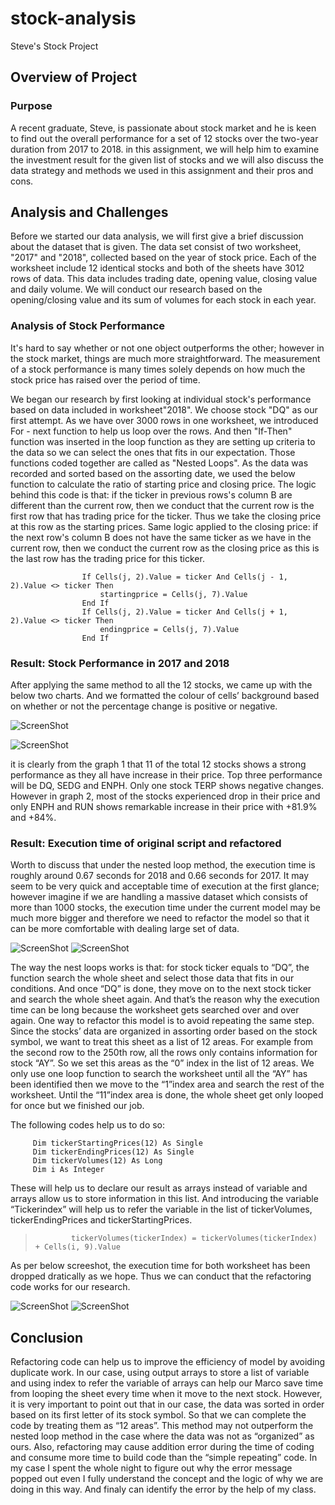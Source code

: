 # stock-analysis
Steve's Stock Project
## Overview of Project

### Purpose
A recent graduate, Steve, is passionate about stock market and he is keen to find out the overall performance for a set of 12 stocks over the two-year duration from 2017 to 2018. in this assignment, we will help him to examine the investment result for the given list of stocks and we will also discuss the data strategy and methods we used in this assignment and their pros and cons.

## Analysis and Challenges
Before we started our data analysis, we will first give a brief discussion about the dataset that is given. The data set consist of two worksheet, "2017" and "2018", collected based on the year of stock price. Each of the worksheet include 12 identical stocks and both of the sheets have 3012 rows of data. This data includes trading date, opening value, closing value and daily volume. We will conduct our research based on the opening/closing value and its sum of volumes for each stock in each year.

### Analysis of Stock Performance
It's hard to say whether or not one object outperforms the other; however in the stock market, things are much more straightforward. The measurement of a stock performance is many times solely depends on how much the stock price has raised over the period of time. 

We began our research by first looking at individual stock's performance based on data included in worksheet"2018". We choose stock "DQ" as our first attempt. As we have over 3000 rows in one worksheet, we introduced For - next function to help us loop over the rows. And then "If-Then" function was inserted in the loop function as they are setting up criteria to the data so we can select the ones that fits in our expectation. Those functions coded together are called as "Nested Loops". As the data was recorded and sorted based on the assorting date, we used the below function to calculate the ratio of starting price and closing price. The logic behind this code is that: if the ticker in previous rows's column B are different than the current row, then we conduct that the current row is the first row that has trading price for the ticker. Thus we take the closing price at this row as the starting prices. Same logic applied to the closing price: if the next row's column B does not have the same ticker as we have in the current row, then we conduct the current row as the closing price as this is the last row has the trading price for this ticker.
````
                If Cells(j, 2).Value = ticker And Cells(j - 1, 2).Value <> ticker Then                   
                    startingprice = Cells(j, 7).Value
                End If              
                If Cells(j, 2).Value = ticker And Cells(j + 1, 2).Value <> ticker Then                  
                    endingprice = Cells(j, 7).Value               
                End If
``````
### Result: Stock Performance in 2017 and 2018
After applying the same method to all the 12 stocks, we came up with the below two charts. And we formatted the colour of cells’ background based on whether or not the percentage change is positive or negative. 

![ScreenShot](2017.png)

![ScreenShot](2018.png)

it is clearly from the graph 1 that 11 of the total 12 stocks shows a strong performance as they all have increase in their price. Top three performance will be DQ, SEDG and ENPH. Only one stock TERP shows negative changes. However in graph 2, most of the stocks experienced drop in their price and only ENPH and RUN shows remarkable increase in their price with +81.9% and +84%. 

### Result: Execution time of original script and refactored
Worth to discuss that under the nested loop method, the execution time is roughly around 0.67 seconds for 2018 and 0.66 seconds for 2017. It may seem to be very quick and acceptable time of execution at the first glance; however imagine if we are handling a massive dataset which consists of more than 1000 stocks, the execution time under the current model may be much more bigger and therefore we need to refactor the model so that it can be more comfortable with dealing large set of data. 

![ScreenShot](VBA_Challenge_2017_original.png)
![ScreenShot](VBA_Challenge_2018_original.png)

The way the nest loops works is that: for stock ticker equals to “DQ”, the function search the whole sheet and select those data that fits in our conditions. And once “DQ” is done, they move on to the next stock ticker and search the whole sheet again. And that’s the reason why the execution time can be long because the worksheet gets searched over and over again. One way to refactor this model is to avoid repeating the same step. Since the stocks’ data are organized in assorting order based on the stock symbol, we want to treat this sheet as a list of 12 areas. For example from the second row to the 250th row, all the rows only contains information for stock “AY”. So we set this areas as the “0” index in the list of 12 areas. We only use one loop function to search the worksheet until all the “AY” has been identified then we move to the “1”index area and search the rest of the worksheet. Until the “11”index area is done, the whole sheet get only looped for once but we finished our job. 

The following codes help us to do so: 
````
     Dim tickerStartingPrices(12) As Single
     Dim tickerEndingPrices(12) As Single
     Dim tickerVolumes(12) As Long
     Dim i As Integer
````

These will help us to declare our result as arrays instead of variable and arrays allow us to store information in this list. And introducing the variable “Tickerindex” will help us to refer the variable in the list of tickerVolumes, tickerEndingPrices and tickerStartingPrices.

 >             tickerVolumes(tickerIndex) = tickerVolumes(tickerIndex) + Cells(i, 9).Value

As per below screeshot, the execution time for both worksheet has been dropped dratically as we hope. Thus we can conduct that the refactoring code works for our research.

![ScreenShot](VBA_Challenge_2017.png)
![ScreenShot](VBA_Challenge_2018.png)

## Conclusion 
Refactoring code can help us to improve the efficiency of model by avoiding duplicate work. In our case, using output arrays to store a list of variable and using index to refer the variable of arrays can help our Marco save time from looping the sheet every time when it move to the next stock. However, it is very important to point out that in our case, the data was sorted in order based on its first letter of its stock symbol. So that we can complete the code by treating them as “12 areas”. This method may not outperform the nested loop method in the case where the data was not as “organized” as ours. Also, refactoring may cause addition error during the time of coding and consume more time to build code than the “simple repeating” code. In my case I spent the whole night to figure out why the error message popped out even I fully understand the concept and the logic of why we are doing in this way. And finaly can identify the error by the help of my class.
